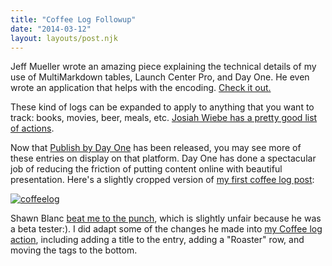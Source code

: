 ```yaml
---
title: "Coffee Log Followup"
date: "2014-03-12"
layout: layouts/post.njk
---
```


Jeff Mueller wrote an amazing piece explaining the technical details of my use of MultiMarkdown tables, Launch Center Pro, and Day One. He even wrote an application that helps with the encoding. [Check it out.](http://jeffmueller.net/post/78076360502/using-markdown-tables-with-day-one-and-launch-center)

These kind of logs can be expanded to apply to anything that you want to track: books, movies, beer, meals, etc. [Josiah Wiebe has a pretty good list of actions](http://jwie.be/launch-center-pro-daily-journaling).

Now that [Publish by Day One](https://dayone.me/) has been released, you may see more of these entries on display on that platform. Day One has done a spectacular job of reducing the friction of putting content online with beautiful presentation. Here's a slightly cropped version of [my first coffee log post](https://dayone.me/1tFzdg):

[![coffeelog](images/coffeelog1.png)](http://bentsai.files.wordpress.com/2014/03/coffeelog1.png)

Shawn Blanc [beat me to the punch](https://dayone.me/fezy7), which is slightly unfair because he was a beta tester:). I did adapt some of the changes he made into [my Coffee log action](http://launchcenterpro.com/w80h5d), including adding a title to the entry, adding a "Roaster" row, and moving the tags to the bottom.
